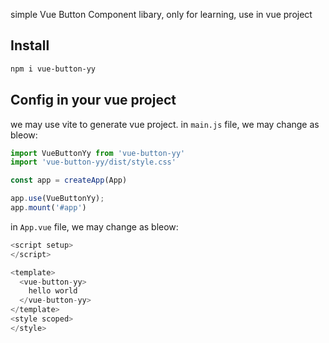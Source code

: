 simple Vue Button Component libary, only for learning, use in vue project


## Install

```bash
npm i vue-button-yy
```

## Config in your vue project

we may use vite to generate vue project. in `main.js` file, we may change as bleow:

```js
import VueButtonYy from 'vue-button-yy'
import 'vue-button-yy/dist/style.css'

const app = createApp(App)

app.use(VueButtonYy);
app.mount('#app')
```

in `App.vue` file, we may change as bleow:

```js
<script setup>
</script>

<template>
  <vue-button-yy>
    hello world
  </vue-button-yy>
</template>
<style scoped>
</style>
```